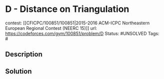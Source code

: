 # D - Distance on Triangulation

contest: [[CFICPC/100851/100851|2015-2016 ACM-ICPC Northeastern European Regional Contest (NEERC 15)]]
url: https://codeforces.com/gym/100851/problem/D
Status: #UNSOLVED
Tags: #

## Description

## Solution

